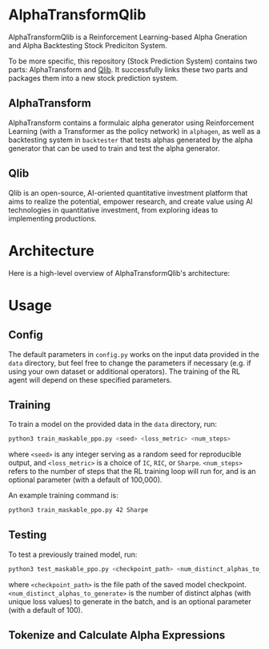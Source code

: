 # AlphaTransformQlib
AlphaTransformQlib is a Reinforcement Learning-based Alpha Gneration and Alpha Backtesting Stock Prediciton System.

To be more specific, this repository (Stock Prediction System) contains two parts: AlphaTransform and [Qlib](https://github.com/microsoft/qlib/edit/main/README.md). It successfully links these two parts and packages them into a new stock prediction system.

## AlphaTransform

AlphaTransform contains a formulaic alpha generator using Reinforcement Learning (with a Transformer as the policy network) in `alphagen`, as well as a backtesting system in `backtester` that tests alphas generated by the alpha generator that can be used to train and test the alpha generator. 

## Qlib

Qlib is an open-source, AI-oriented quantitative investment platform that aims to realize the potential, empower research, and create value using AI technologies in quantitative investment, from exploring ideas to implementing productions.

# Architecture
Here is a high-level overview of AlphaTransformQlib's architecture:

# Usage
## Config
The default parameters in `config.py` works on the input data provided in the `data` directory, but feel free to change the parameters if necessary (e.g. if using your own dataset or additional operators). 
The training of the RL agent will depend on these specified parameters. 

## Training
To train a model on the provided data in the `data` directory, run:
```bash
python3 train_maskable_ppo.py <seed> <loss_metric> <num_steps>
```
where `<seed>` is any integer serving as a random seed for reproducible output, and `<loss_metric>` is a choice of `IC`, `RIC`, or `Sharpe`.
`<num_steps>` refers to the number of steps that the RL training loop will run for, and is an optional parameter (with a default of 100,000). 

An example training command is:
```bash
python3 train_maskable_ppo.py 42 Sharpe
```

## Testing
To test a previously trained model, run:
```bash
python3 test_maskable_ppo.py <checkpoint_path> <num_distinct_alphas_to_generate> 
```
where `<checkpoint_path>` is the file path of the saved model checkpoint.
`<num_distinct_alphas_to_generate>` is the number of distinct alphas (with unique loss values) to generate in the batch, 
and is an optional parameter (with a default of 100). 

## Tokenize and Calculate Alpha Expressions

## 
